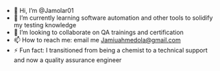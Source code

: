 - 👋 Hi, I’m @Jamolar01
- 🌱 I’m currently learning software automation and other tools to solidify my testing knowledge 
- 💞️ I’m looking to collaborate on QA trainings and certification
- 📫 How to reach me: email me Jamiuahmedola@gmail.com
- ⚡ Fun fact: I transitioned from being a chemist to a technical support  and now a quality assurance engineer
